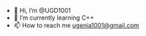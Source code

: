 - 👋 Hi, I’m @UGD1001
- 🌱 I’m currently learning C++
- 📫 How to reach me ugenia1001@gmail.com

<!---
UGD1001/UGD1001 is a ✨ special ✨ repository because its `README.md` (this file) appears on your GitHub profile.
You can click the Preview link to take a look at your changes.
--->
